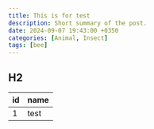 ```yaml
---
title: This is for test
description: Short summary of the post.
date: 2024-09-07 19:43:00 +0350
categories: [Animal, Insect]
tags: [bee]
---
```


## H2

| id | name |
|---|---|
|1|test|
